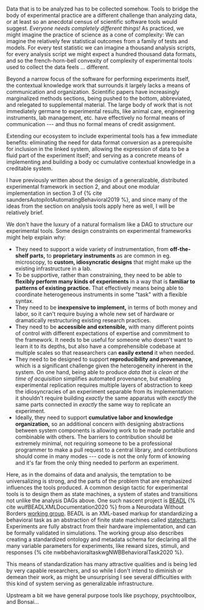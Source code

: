 Data that is to be analyzed has to be collected somehow. Tools to bridge the body of experimental practice are a different challenge than analyzing data, or at least so an anecdotal census of scientific software tools would suggest. *Everyone needs completely different things!* As practiced, we might imagine the practice of science as a cone of complexity: We can imagine the relatively few statistical outcomes from a family of tests and models. For every test statistic we can imagine a thousand analysis scripts, for every analysis script we might expect a hundred thousand data formats, and so the french-horn-bell convexity of complexity of experimental tools used to collect the data feels ... different. 

Beyond a narrow focus of the software for performing experiments itself, the contextual knowledge work that surrounds it largely lacks a means of communication and organization. Scientific papers have increasingly marginalized methods sections, being pushed to the bottom, abbreviated, and relegated to supplemental material. The large body of work that is not immediately germane to experimental results, like animal care, engineering instruments, lab management, etc. have effectively no formal means of communication --- and thus no formal means of credit assignment.

Extending our ecosystem to include experimental tools has a few immediate benefits: eliminating the need for data format conversion as a prerequisite for inclusion in the linked system, allowing the expression of data to be a fluid part of the experiment itself; and serving as a concrete means of implementing and building a body oc cumulative contextual knowledge in a creditable system.

I have previously written about the design of a generalizable, distributed experimental framework in section 2, and about one modular implementation in section 3 of {% cite saundersAutopilotAutomatingBehavioral2019 %}, and since many of the ideas from the section on analysis tools apply here as well, I will be relatively brief.

We don't have the luxury of a natural formalism like a DAG to structure our experimental tools. Some design constraints on experimental frameworks might help explain why: 

* They need to support a wide variety of instrumentation, from **off-the-shelf parts,** to **proprietary instruments** as are common in eg. microscopy, to **custom, idiosyncratic designs** that might make up the existing infrastructure in a lab. 
* To be supportive, rather than constraining, they need to be able to **flexibly perform many kinds of experiments** in a way that is **familiar to patterns of existing practice.** That effectively means being able to coordinate heterogeneous instruments in some "task" with a flexible syntax.
* They need to be **inexpensive to implement,** in terms of both money and labor, so it can't require buying a whole new set of hardware or dramatically restructuring existing research practices.
* They need to be **accessible and extensible,** with many different points of control with different expectations of expertise and commitment to the framework. It needs to be useful for someone who doesn't want to learn it to its depths, but also have a comprehensible codebase at multiple scales so that reasearchers can **easily extend** it when needed.
* They need to be designed to support **reproducibility and provenance,** which is a significant challenge given the heterogeneity inherent in the system. On one hand, being able to produce *data that is clean at the time of acquisition* simplifies automated provenance, but enabling experimental replication requires multiple layers of abstraction to keep the idiosyncracies of an experiment separable from its implementation: it shouldn't require building *exactly* the same apparatus with *exactly* the same parts connected in *exactly* the same way to replicate an experiment. 
* Ideally, they need to support **cumulative labor and knowledge organization,** so an additional concern with designing abstractions between system components is allowing work to be made portable and combinable with others. The barriers to contribution should be extremely minimal, not requiring someone to be a professional programmer to make a pull request to a central library, and contributions should come in many modes --- code is not the only form of knowing and it's far from the only thing needed to perform an experiment.

Here, as in the domains of data and analysis, the temptation to be universalizing is strong, and the parts of the problem that are emphasized influences the tools produced. A common design tactic for experimental tools is to design them as state machines, a system of states and transitions not unlike the analysis DAGs above. One such nascent project is [BEADL](https://archive.org/details/beadl-xml-documentation-v-0.1/mode/2up) {% cite wulfBEADLXMLDocumentation2020 %} from a Neurodata Without Borders [working group](https://archive.org/details/nwb-behavioral-task-wg). BEADL is an XML-based markup for standardizing a behavioral task as an abstraction of finite state machines called [statecharts](https://statecharts.github.io/). Experiments are fully abstract from their hardware implementation, and can be formally validated in simulations. The working group also describes creating a standardized ontology and metadata schema for declaring all the many variable parameters for experiments, like reward sizes, stimuli, and responses {% cite nwbbehavioraltaskwgNWBBehavioralTask2020 %}. 

This means of standardization has many attractive qualities and is being led by very capable researchers, and so while I don't intend to diminish or demean their work, as might be unsurprising I see several difficulties with this kind of system serving as generalizable infrastructure. 

Upstream a bit we have general purpose tools like psychopy, psychtoolbox, and Bonsai... 


